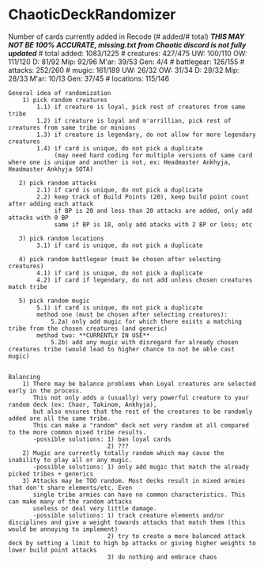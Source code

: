 # ChaoticDeckRandomizer

 Number of cards currently added in Recode (# added/# total) 
    ***THIS MAY NOT BE 100% ACCURATE, missing.txt from Chaotic discord is not fully updated***
    # total added: 1083/1225
        # creatures: 427/475
            UW: 100/110
            OW: 111/120
            D: 81/92
            Mip: 92/96
            M'ar: 39/53
            Gen: 4/4
        # battlegear: 126/155
        # attacks: 252/260
        # mugic: 161/189
            UW: 26/32
            OW: 31/34
            D: 29/32
            Mip: 28/33
            M'ar: 10/13
            Gen: 37/45
        # locations: 115/146


    General idea of randomization 
        1) pick random creatures
            1.1) if creature is loyal, pick rest of creatures from same tribe 
            1.2) if creature is loyal and m'arrillian, pick rest of creatures from same tribe or minions
            1.3) if creature is legendary, do not allow for more legendary creatures
            1.4) if card is unique, do not pick a duplicate 
                 (may need hard coding for multiple versions of same card where one is unique and another is not, ex: Headmaster Ankhyja, Headmaster Ankhyja SOTA)

       2) pick random attacks
            2.1) if card is unique, do not pick a duplicate 
            2.2) keep track of Build Points (20), keep build point count after adding each attack
                 if BP is 20 and less than 20 attacks are added, only add attacks with 0 BP
                 same if BP is 18, only add atacks with 2 BP or less; etc

       3) pick random locations 
            3.1) if card is unique, do not pick a duplicate 

       4) pick random battlegear (must be chosen after selecting creatures)
            4.1) if card is unique, do not pick a duplicate 
            4.2) if card if legendary, do not add unless chosen creatures match tribe 

       5) pick random mugic
            5.1) if card is unique, do not pick a duplicate
            method one (must be chosen after selecting creatures): 
                5.2a) only add mugic for which there exists a matching tribe from the chosen creatures (and generic) 
            method two: **CURRENTLY IN USE**
                5.2b) add any mugic with disregard for already chosen creatures tribe (would lead to higher chance to not be able cast mugic) 


    Balancing
        1) There may be balance problems when Loyal creatures are selected early in the process.
           This not only adds a (usually) very powerful creature to your random deck (ex: Chaor, Takinom, Ankhyja),
           but also ensures that the rest of the creatures to be randomly added are all the same tribe. 
           This can make a "random" deck not very random at all compared to the more common mixed tribe results. 
           -possible solutions: 1) ban loyal cards 
                                2) ???
        2) Mugic are currently totally random which may cause the inability to play all or any mugic. 
           -possible solutions: 1) only add mugic that match the already picked tribes + generics 
        3) Attacks may be TOO random. Most decks result in mixed armies that don't share elements/etc. Even
           single tribe armies can have no common characteristics. This can make many of the random attacks
           useless or deal very little damage. 
           -possible solutions: 1) track creature elements and/or disciplines and give a weight towards attacks that match them (this would be annoying to implement)
                                2) try to create a more balanced attack deck by setting a limit to high bp attacks or giving higher weights to lower build point attacks
                                3) do nothing and embrace chaos
